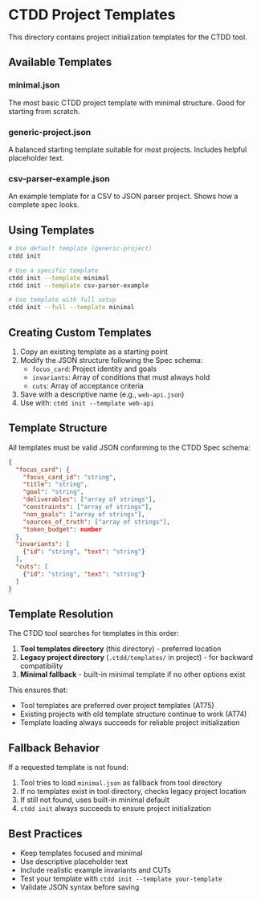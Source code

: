 # CTDD Project Templates

This directory contains project initialization templates for the CTDD tool.

## Available Templates

### minimal.json
The most basic CTDD project template with minimal structure. Good for starting from scratch.

### generic-project.json
A balanced starting template suitable for most projects. Includes helpful placeholder text.

### csv-parser-example.json
An example template for a CSV to JSON parser project. Shows how a complete spec looks.

## Using Templates

```bash
# Use default template (generic-project)
ctdd init

# Use a specific template
ctdd init --template minimal
ctdd init --template csv-parser-example

# Use template with full setup
ctdd init --full --template minimal
```

## Creating Custom Templates

1. Copy an existing template as a starting point
2. Modify the JSON structure following the Spec schema:
   - `focus_card`: Project identity and goals
   - `invariants`: Array of conditions that must always hold
   - `cuts`: Array of acceptance criteria
3. Save with a descriptive name (e.g., `web-api.json`)
4. Use with: `ctdd init --template web-api`

## Template Structure

All templates must be valid JSON conforming to the CTDD Spec schema:

```json
{
  "focus_card": {
    "focus_card_id": "string",
    "title": "string",
    "goal": "string",
    "deliverables": ["array of strings"],
    "constraints": ["array of strings"],
    "non_goals": ["array of strings"],
    "sources_of_truth": ["array of strings"],
    "token_budget": number
  },
  "invariants": [
    {"id": "string", "text": "string"}
  ],
  "cuts": [
    {"id": "string", "text": "string"}
  ]
}
```

## Template Resolution

The CTDD tool searches for templates in this order:
1. **Tool templates directory** (this directory) - preferred location
2. **Legacy project directory** (`.ctdd/templates/` in project) - for backward compatibility
3. **Minimal fallback** - built-in minimal template if no other options exist

This ensures that:
- Tool templates are preferred over project templates (AT75)
- Existing projects with old template structure continue to work (AT74)
- Template loading always succeeds for reliable project initialization

## Fallback Behavior

If a requested template is not found:
1. Tool tries to load `minimal.json` as fallback from tool directory
2. If no templates exist in tool directory, checks legacy project location
3. If still not found, uses built-in minimal default
4. `ctdd init` always succeeds to ensure project initialization

## Best Practices

- Keep templates focused and minimal
- Use descriptive placeholder text
- Include realistic example invariants and CUTs
- Test your template with `ctdd init --template your-template`
- Validate JSON syntax before saving